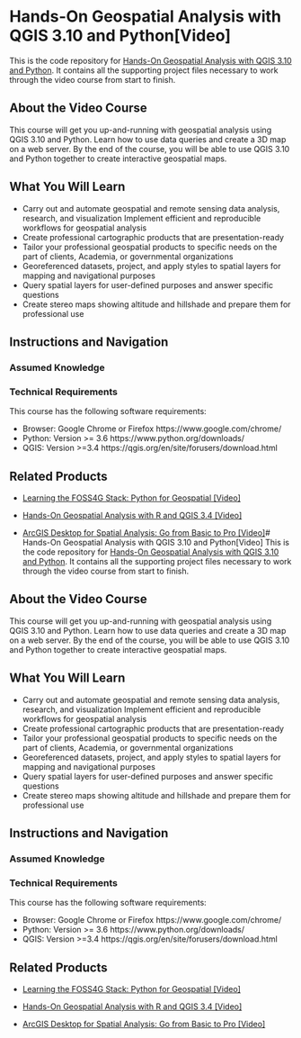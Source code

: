 # Hands-On Geospatial Analysis with QGIS 3.10 and Python[Video]
This is the code repository for [Hands-On Geospatial Analysis with QGIS 3.10 and Python]( https://github.com/PacktPublishing/Hands-On-Geospatial-Analysis-with-QGIS-3.10-and-Python). It contains all the supporting project files necessary to work through the video course from start to finish.
## About the Video Course
This course will get you up-and-running with geospatial analysis using QGIS 3.10 and Python. Learn how to use data queries and create a 3D map on a web server. By the end of the course, you will be able to use QGIS 3.10 and Python together to create interactive geospatial maps.		

<H2>What You Will Learn</H2>
<DIV class=book-info-will-learn-text>
<UL>
<LI>Carry out and automate geospatial and remote sensing data analysis, research, and visualization
Implement efficient and reproducible workflows for geospatial analysis
<LI>Create professional cartographic products that are presentation-ready
<LI>Tailor your professional geospatial products to specific needs on the part of clients, Academia, or governmental organizations
<LI>Georeferenced datasets, project, and apply styles to spatial layers for mapping and navigational purposes
<LI>Query spatial layers for user-defined purposes and answer specific questions
<LI>Create stereo maps showing altitude and hillshade and prepare them for professional use	</LI></UL></DIV>

## Instructions and Navigation
### Assumed Knowledge


### Technical Requirements
This course has the following software requirements:<br/>
<UL><LI>Browser: Google Chrome or Firefox https://www.google.com/chrome/
<LI>Python: Version >= 3.6 https://www.python.org/downloads/
<LI>QGIS: Version >=3.4 https://qgis.org/en/site/forusers/download.html</LI></UL>

## Related Products
* [Learning the FOSS4G Stack: Python for Geospatial [Video]](https://www.packtpub.com/in/programming/learning-the-foss4g-stack-python-for-geospatial-video)

* [Hands-On Geospatial Analysis with R and QGIS 3.4 [Video]](https://www.packtpub.com/in/big-data-and-business-intelligence/hands-geospatial-analysis-r-and-qgis-34-video)

* [ArcGIS Desktop for Spatial Analysis: Go from Basic to Pro [Video]](https://www.packtpub.com/in/programming/arcgis-desktop-for-spatial-analysis-go-from-basic-to-pro-video)# Hands-On Geospatial Analysis with QGIS 3.10 and Python[Video]
This is the code repository for [Hands-On Geospatial Analysis with QGIS 3.10 and Python]( https://github.com/PacktPublishing/Hands-On-Geospatial-Analysis-with-QGIS-3.10-and-Python). It contains all the supporting project files necessary to work through the video course from start to finish.
## About the Video Course
This course will get you up-and-running with geospatial analysis using QGIS 3.10 and Python. Learn how to use data queries and create a 3D map on a web server. By the end of the course, you will be able to use QGIS 3.10 and Python together to create interactive geospatial maps.		

<H2>What You Will Learn</H2>
<DIV class=book-info-will-learn-text>
<UL>
<LI>Carry out and automate geospatial and remote sensing data analysis, research, and visualization
Implement efficient and reproducible workflows for geospatial analysis
<LI>Create professional cartographic products that are presentation-ready
<LI>Tailor your professional geospatial products to specific needs on the part of clients, Academia, or governmental organizations
<LI>Georeferenced datasets, project, and apply styles to spatial layers for mapping and navigational purposes
<LI>Query spatial layers for user-defined purposes and answer specific questions
<LI>Create stereo maps showing altitude and hillshade and prepare them for professional use	</LI></UL></DIV>

## Instructions and Navigation
### Assumed Knowledge


### Technical Requirements
This course has the following software requirements:<br/>
<UL><LI>Browser: Google Chrome or Firefox https://www.google.com/chrome/
<LI>Python: Version >= 3.6 https://www.python.org/downloads/
<LI>QGIS: Version >=3.4 https://qgis.org/en/site/forusers/download.html</LI></UL>

## Related Products
* [Learning the FOSS4G Stack: Python for Geospatial [Video]](https://www.packtpub.com/in/programming/learning-the-foss4g-stack-python-for-geospatial-video)

* [Hands-On Geospatial Analysis with R and QGIS 3.4 [Video]](https://www.packtpub.com/in/big-data-and-business-intelligence/hands-geospatial-analysis-r-and-qgis-34-video)

* [ArcGIS Desktop for Spatial Analysis: Go from Basic to Pro [Video]](https://www.packtpub.com/in/programming/arcgis-desktop-for-spatial-analysis-go-from-basic-to-pro-video)
